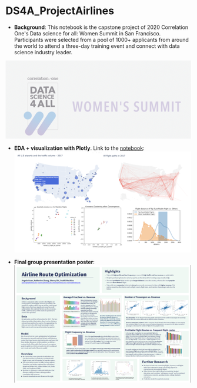# DS4A_ProjectAirlines

- **Background**:  This notebook is the capstone project of 2020 Correlation One's Data science for all: Women Summit in San Francisco. Participants were selected from a pool of 1000+ applicants from around the world to attend a three-day training event and connect with data science industry leader. 

![DS4A](https://github.com/Katherine511/DS4A_ProjectAirlines/blob/master/DS4A_logo.png)

- **EDA + visualization with Plotly**. Link to the [notebook](https://github.com/Katherine511/DS4A_ProjectAirlines/blob/master/Katherine_DS4A_Airlines.ipynb): ![plots](https://github.com/Katherine511/DS4A_ProjectAirlines/blob/master/summary_plots.png)

- **Final group presentation poster**: ![poster](https://github.com/Katherine511/DS4A_ProjectAirlines/blob/master/poster.png)

